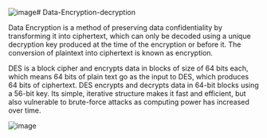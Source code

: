![image](https://github.com/user-attachments/assets/d49f032a-6bb1-4d98-a3e1-9e48b18a1ed8)# Data-Encryption-decryption

Data Encryption is a method of preserving data confidentiality by transforming it into ciphertext, which can only be decoded using a unique decryption key produced at the time of the encryption or before it. The conversion of plaintext into ciphertext is known as encryption.

DES is a block cipher and encrypts data in blocks of size of 64 bits each, which means 64 bits of plain text go as the input to DES, which produces 64 bits of ciphertext. DES encrypts and decrypts data in 64-bit blocks using a 56-bit key. Its simple, iterative structure makes it fast and efficient, but also vulnerable to brute-force attacks as computing power has increased over time.

![image](https://github.com/user-attachments/assets/187a77fb-9d6b-4cdb-af2d-1baa309a8a8a)


